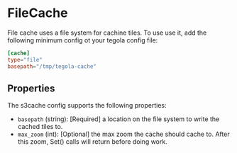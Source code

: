 # FileCache

File cache uses a file system for cachine tiles. To use use it, add the following minimum config ot your tegola config file:

```toml
[cache]
type="file"
basepath="/tmp/tegola-cache"
```

## Properties
The s3cache config supports the following properties:

- `basepath` (string): [Required] a location on the file system to write the cached tiles to.
- `max_zoom` (int): [Optional] the max zoom the cache should cache to. After this zoom, Set() calls will return before doing work.